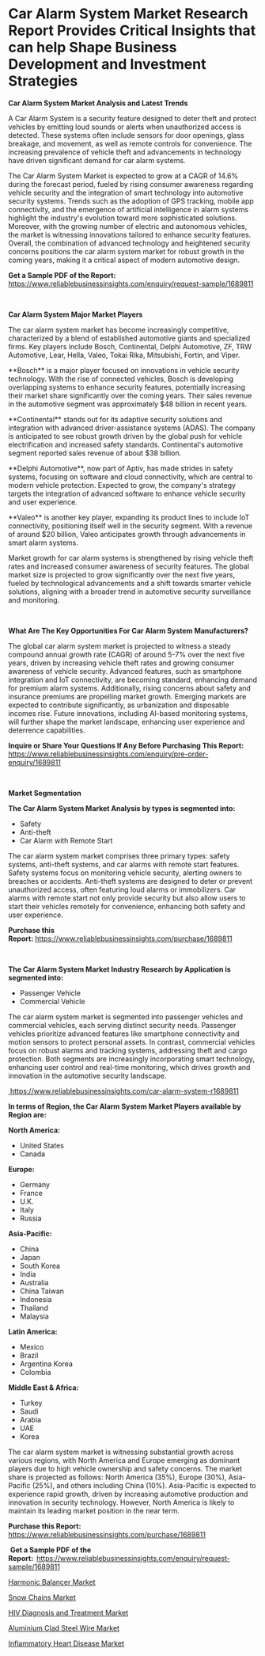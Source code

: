 <p><h1>Car Alarm System Market Research Report Provides Critical Insights that can help Shape Business Development and Investment Strategies</h1></p><p><strong>Car Alarm System Market Analysis and Latest Trends</strong></p>
<p><p>A Car Alarm System is a security feature designed to deter theft and protect vehicles by emitting loud sounds or alerts when unauthorized access is detected. These systems often include sensors for door openings, glass breakage, and movement, as well as remote controls for convenience. The increasing prevalence of vehicle theft and advancements in technology have driven significant demand for car alarm systems.</p><p>The Car Alarm System Market is expected to grow at a CAGR of 14.6% during the forecast period, fueled by rising consumer awareness regarding vehicle security and the integration of smart technology into automotive security systems. Trends such as the adoption of GPS tracking, mobile app connectivity, and the emergence of artificial intelligence in alarm systems highlight the industry's evolution toward more sophisticated solutions. Moreover, with the growing number of electric and autonomous vehicles, the market is witnessing innovations tailored to enhance security features. Overall, the combination of advanced technology and heightened security concerns positions the car alarm system market for robust growth in the coming years, making it a critical aspect of modern automotive design.</p></p>
<p><strong>Get a Sample PDF of the Report:&nbsp;</strong> <a href="https://www.reliablebusinessinsights.com/enquiry/request-sample/1689811?utm_campaign=1138&utm_medium=2&utm_source=Github&utm_content=ia&utm_term=02112024&utm_id=car-alarm-system">https://www.reliablebusinessinsights.com/enquiry/request-sample/1689811</a></p>
<p>&nbsp;</p>
<p><strong>Car Alarm System Major Market Players</strong></p>
<p><p>The car alarm system market has become increasingly competitive, characterized by a blend of established automotive giants and specialized firms. Key players include Bosch, Continental, Delphi Automotive, ZF, TRW Automotive, Lear, Hella, Valeo, Tokai Rika, Mitsubishi, Fortin, and Viper.</p><p>**Bosch** is a major player focused on innovations in vehicle security technology. With the rise of connected vehicles, Bosch is developing overlapping systems to enhance security features, potentially increasing their market share significantly over the coming years. Their sales revenue in the automotive segment was approximately $48 billion in recent years.</p><p>**Continental** stands out for its adaptive security solutions and integration with advanced driver-assistance systems (ADAS). The company is anticipated to see robust growth driven by the global push for vehicle electrification and increased safety standards. Continental's automotive segment reported sales revenue of about $38 billion.</p><p>**Delphi Automotive**, now part of Aptiv, has made strides in safety systems, focusing on software and cloud connectivity, which are central to modern vehicle protection. Expected to grow, the company's strategy targets the integration of advanced software to enhance vehicle security and user experience.</p><p>**Valeo** is another key player, expanding its product lines to include IoT connectivity, positioning itself well in the security segment. With a revenue of around $20 billion, Valeo anticipates growth through advancements in smart alarm systems.</p><p>Market growth for car alarm systems is strengthened by rising vehicle theft rates and increased consumer awareness of security features. The global market size is projected to grow significantly over the next five years, fueled by technological advancements and a shift towards smarter vehicle solutions, aligning with a broader trend in automotive security surveillance and monitoring.</p></p>
<p>&nbsp;</p>
<p><strong>What Are The Key Opportunities For Car Alarm System Manufacturers?</strong></p>
<p><p>The global car alarm system market is projected to witness a steady compound annual growth rate (CAGR) of around 5-7% over the next five years, driven by increasing vehicle theft rates and growing consumer awareness of vehicle security. Advanced features, such as smartphone integration and IoT connectivity, are becoming standard, enhancing demand for premium alarm systems. Additionally, rising concerns about safety and insurance premiums are propelling market growth. Emerging markets are expected to contribute significantly, as urbanization and disposable incomes rise. Future innovations, including AI-based monitoring systems, will further shape the market landscape, enhancing user experience and deterrence capabilities.</p></p>
<p><strong>Inquire or Share Your Questions If Any Before Purchasing This Report:</strong> <a href="https://www.reliablebusinessinsights.com/enquiry/pre-order-enquiry/1689811?utm_campaign=1138&utm_medium=2&utm_source=Github&utm_content=ia&utm_term=02112024&utm_id=car-alarm-system">https://www.reliablebusinessinsights.com/enquiry/pre-order-enquiry/1689811</a></p>
<p>&nbsp;</p>
<p><strong>Market Segmentation</strong></p>
<p><strong>The Car Alarm System Market Analysis by types is segmented into:</strong></p>
<p><ul><li>Safety</li><li>Anti-theft</li><li>Car Alarm with Remote Start</li></ul></p>
<p><p>The car alarm system market comprises three primary types: safety systems, anti-theft systems, and car alarms with remote start features. Safety systems focus on monitoring vehicle security, alerting owners to breaches or accidents. Anti-theft systems are designed to deter or prevent unauthorized access, often featuring loud alarms or immobilizers. Car alarms with remote start not only provide security but also allow users to start their vehicles remotely for convenience, enhancing both safety and user experience.</p></p>
<p><strong>Purchase this Report:&nbsp;</strong><a href="https://www.reliablebusinessinsights.com/purchase/1689811?utm_campaign=1138&utm_medium=2&utm_source=Github&utm_content=ia&utm_term=02112024&utm_id=car-alarm-system">https://www.reliablebusinessinsights.com/purchase/1689811</a></p>
<p>&nbsp;</p>
<p><strong>The Car Alarm System Market Industry Research by Application is segmented into:</strong></p>
<p><ul><li>Passenger Vehicle</li><li>Commercial Vehicle</li></ul></p>
<p><p>The car alarm system market is segmented into passenger vehicles and commercial vehicles, each serving distinct security needs. Passenger vehicles prioritize advanced features like smartphone connectivity and motion sensors to protect personal assets. In contrast, commercial vehicles focus on robust alarms and tracking systems, addressing theft and cargo protection. Both segments are increasingly incorporating smart technology, enhancing user control and real-time monitoring, which drives growth and innovation in the automotive security landscape.</p></p>
<p><a href="https://www.reliablebusinessinsights.com/car-alarm-system-r1689811?utm_campaign=1138&utm_medium=2&utm_source=Github&utm_content=ia&utm_term=02112024&utm_id=car-alarm-system">&nbsp;https://www.reliablebusinessinsights.com/car-alarm-system-r1689811</a></p>
<p><strong>In terms of Region, the Car Alarm System Market Players available by Region are:</strong></p>
<p>
    <p> <strong> North America: </strong>
        <ul>
            <li>United States</li>
            <li>Canada</li>
        </ul>
        </p> 
    <p> <strong> Europe: </strong>
        <ul>
            <li>Germany</li>
            <li>France</li>
            <li>U.K.</li>
            <li>Italy</li>
            <li>Russia</li>
        </ul>
        </p> 
    <p> <strong> Asia-Pacific: </strong>
        <ul>
            <li>China</li>
            <li>Japan</li>
            <li>South Korea</li>
            <li>India</li>
            <li>Australia</li>
            <li>China Taiwan</li>
            <li>Indonesia</li>
            <li>Thailand</li>
            <li>Malaysia</li>
        </ul>
        </p> 
    <p> <strong> Latin America: </strong>
        <ul>
            <li>Mexico</li>
            <li>Brazil</li>
            <li>Argentina Korea</li>
            <li>Colombia</li>
        </ul>
        </p> 
    <p> <strong> Middle East & Africa: </strong>
        <ul>
            <li>Turkey</li>
            <li>Saudi</li>
            <li>Arabia</li>
            <li>UAE</li>
            <li>Korea</li>
        </ul>
    </p>
    </p>
<p><p>The car alarm system market is witnessing substantial growth across various regions, with North America and Europe emerging as dominant players due to high vehicle ownership and safety concerns. The market share is projected as follows: North America (35%), Europe (30%), Asia-Pacific (25%), and others including China (10%). Asia-Pacific is expected to experience rapid growth, driven by increasing automotive production and innovation in security technology. However, North America is likely to maintain its leading market position in the near term.</p></p>
<p><strong>Purchase this Report: </strong><a href="https://www.reliablebusinessinsights.com/purchase/1689811?utm_campaign=1138&utm_medium=2&utm_source=Github&utm_content=ia&utm_term=02112024&utm_id=car-alarm-system">https://www.reliablebusinessinsights.com/purchase/1689811</a></p>
<p>&nbsp;<strong>Get a Sample PDF of the Report:&nbsp;&nbsp;</strong><a href="https://www.reliablebusinessinsights.com/enquiry/request-sample/1689811?utm_campaign=1138&utm_medium=2&utm_source=Github&utm_content=ia&utm_term=02112024&utm_id=car-alarm-system">https://www.reliablebusinessinsights.com/enquiry/request-sample/1689811</a></p>
<p><strong></strong></p>
<p><p><a href="https://github.com/whitbyuhringenn/Market-Research-Report-List-1/blob/main/harmonic-balancer-market.md?utm_campaign=1138&utm_medium=2&utm_source=Github&utm_content=ia&utm_term=02112024&utm_id=car-alarm-system">Harmonic Balancer Market</a></p><p><a href="https://github.com/burdgexaraeqn/Market-Research-Report-List-1/blob/main/snow-chains-market.md?utm_campaign=1138&utm_medium=2&utm_source=Github&utm_content=ia&utm_term=02112024&utm_id=car-alarm-system">Snow Chains Market</a></p><p><a href="https://issuu.com/reportprime-2/docs/hiv-diagnosis-and-treatment-market-_bb6a4521f7c2c7?utm_campaign=1138&utm_medium=2&utm_source=Github&utm_content=ia&utm_term=02112024&utm_id=car-alarm-system">HIV Diagnosis and Treatment Market</a></p><p><a href="https://www.linkedin.com/pulse/market-forecasting-change-global-aluminium-clad-steel-wire-dynamics-ojrgf?utm_campaign=1138&utm_medium=2&utm_source=Github&utm_content=ia&utm_term=02112024&utm_id=car-alarm-system">Aluminium Clad Steel Wire Market</a></p><p><a href="https://issuu.com/reportprime-2/docs/inflammatory-heart-disease-market-s_a6ad6ea7daf030?utm_campaign=1138&utm_medium=2&utm_source=Github&utm_content=ia&utm_term=02112024&utm_id=car-alarm-system">Inflammatory Heart Disease Market</a></p></p>